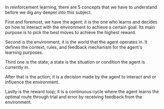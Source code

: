 In reinforcement learning, there are 5 concepts that we have to understand before we dig any deeper into this subject.

First and foremost, we have the agent; it is the one who learns and decides on how to interact with the environment to achieve a certain goal. Its main purpose is to pick the best moves to achieve the highest reward.

Second is the environment; it is the world that the agent operates in. It defines the context, rules, and feedback mechanism for the agent's learning purposes.

Third one is the state; a state is the situation or condition the agent is currently in.

After that is the action; it is a decision made by the agent to interact and or influence the environment.

Lastly is the reward loop; it is a continuous cycle where the agent learns the optimal route through trial and error by receiving feedback from the environment.